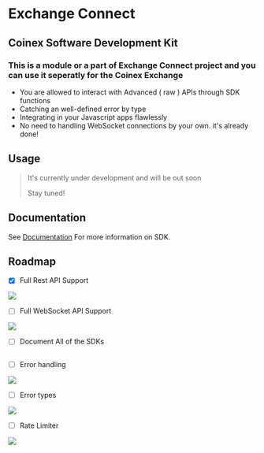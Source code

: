 # Exchange Connect

## Coinex Software Development Kit

### This is a module or a part of **Exchange Connect** project and you can use it seperatly for the Coinex Exchange

- You are allowed to interact with Advanced ( raw ) APIs through SDK functions
- Catching an well-defined error by type
- Integrating in your Javascript apps flawlessly
- No need to handling WebSocket connections by your own. it's already done!

## Usage

> It's currently under development and will be out soon
> 
> Stay tuned!

## Documentation

See [Documentation](https://exchange-connect.github.io/Coinex/) For more information on SDK.

## Roadmap

- [x] Full Rest API Support

![](https://us-central1-progress-markdown.cloudfunctions.net/progress/25)

- [ ] Full WebSocket API Support

![](https://us-central1-progress-markdown.cloudfunctions.net/progress/0)

- [ ] Document All of the SDKs

<img title="" src="https://us-central1-progress-markdown.cloudfunctions.net/progress/10" alt="" data-align="inline">

- [ ] Error handling

![](https://us-central1-progress-markdown.cloudfunctions.net/progress/0)

- [ ] Error types

![](https://us-central1-progress-markdown.cloudfunctions.net/progress/0)

- [ ] Rate Limiter

![](https://us-central1-progress-markdown.cloudfunctions.net/progress/0)


